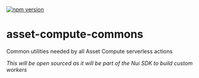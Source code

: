 <!--- when a new release happens, the VERSION and URL in the badge have to be manually updated because it's a private registry --->
[![npm version](https://img.shields.io/badge/%40nui%2Fasset--compute--commons-4.0.0-blue.svg)](https://artifactory.corp.adobe.com/artifactory/npm-nui-release/@nui/asset-compute-commons/-/@nui/asset-compute-commons-4.0.0.tgz)

# asset-compute-commons
Common utilities needed by all Asset Compute serverless actions

_This will be open sourced as it will be part of the Nui SDK to build custom workers_
